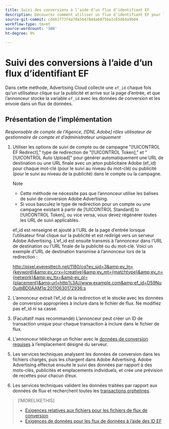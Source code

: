 ```yaml
---
title: Suivi des conversions à l’aide d’un flux d’identifiant EF
description: Découvrez comment utiliser un flux d’identifiant EF pour les données de suivi de conversion.
source-git-commit: cd461f73f4a70a5647844a6075ba1c65d64a9b04
workflow-type: tm+mt
source-wordcount: '388'
ht-degree: 0%

---
```


# Suivi des conversions à l’aide d’un flux d’identifiant EF

Dans cette méthode, Advertising Cloud collecte une `ef_id` chaque fois qu’un utilisateur clique sur la publicité et arrive sur la page d’entrée, et que l’annonceur stocke la variable `ef_id` avec les données de conversion et les envoie dans un flux de données.

## Présentation de l’implémentation

*Responsable de compte de l&#39;Agence, [!DNL Adobe] rôles utilisateur de gestionnaire de compte et d’administrateur uniquement*

1. Utiliser les options de suivi de compte ou de campagne &quot;[!UICONTROL EF Redirect],&quot; type de redirection de &quot;[!UICONTROL Token],&quot; et &quot;[!UICONTROL Auto Upload]&quot; pour générer automatiquement une URL de destination ou une URL finale avec un jeton publicitaire Adobe (ef_id) pour chaque mot-clé (pour le suivi au niveau du mot-clé) ou publicité (pour le suivi au niveau de la publicité) dans le compte ou la campagne.

   >[!NOTE]
   >* Cette méthode ne nécessite pas que l’annonceur utilise les balises de suivi de conversion Adobe Advertising.
   >* Si vous basculez le type de redirection pour un compte ou une campagne existant à partir de [!UICONTROL Standard] to [!UICONTROL Token], ou vice versa, vous devez régénérer toutes les URL de suivi applicables.


   ef_id est renseigné et ajouté à l’URL de la page d’entrée lorsque l’utilisateur final clique sur la publicité et est redirigé vers un serveur Adobe Advertising. L’ef_id est ensuite transmis à l’annonceur dans l’URL de destination ou l’URL finale de la publicité ou du mot-clé. Voici un exemple d’URL de destination transmise à l’annonceur lors de la redirection :

   http://pixel.everesttech.net/1180/cq?ev_sid=3&amp;ev_ln={keyword}&amp;ev_crx={creative}&amp;ev_mt={matchtype}&amp;ev_n={network}&amp;ev_ltx=&amp;ev_pl={placement}&amp;url=http%3A//www.example.com&amp;ef_id=D59Nu0u@BD0AAM1q:20110630172936:s

1. L’annonceur extrait l’ef_id de la redirection et le stocke avec les données de conversion appropriées à inclure dans le fichier de flux. Ne modifiez pas ef_id ni sa casse.

1. (Facultatif mais recommandé) L’annonceur peut créer un ID de transaction unique pour chaque transaction à inclure dans le fichier de flux.

1. L’annonceur télécharge un fichier avec le [données de conversion requises](/help/search-social-commerce/tracking/feed-ef-id-data-requirements.md) à l’emplacement désigné du serveur.

1. Les services techniques analysent les données de conversion dans les fichiers chargés, puis les chargent dans Adobe Advertising. Adobe Advertising effectue ensuite le suivi des données par rapport à des mots-clés, publicités et emplacements individuels, et crée une prévision de recettes pour chacun d’eux.

1. Les services techniques valident les données traitées par rapport aux données de flux et recherchent toutes les [transactions orphelines](/help/search-social-commerce/glossary.md#o-p).

>[!MORELIKETHIS]
>
>* [Exigences relatives aux fichiers pour les fichiers de flux de conversion](feed-file-requirements.md)
>* [Exigences de données pour les flux de données à l’aide des ID EF](/help/search-social-commerce/tracking/feed-ef-id-data-requirements.md)



